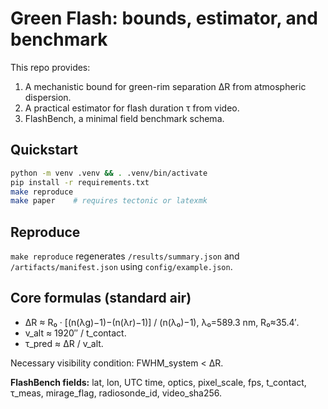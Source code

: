 # Green Flash: bounds, estimator, and benchmark
This repo provides:
1) A mechanistic bound for green-rim separation ΔR from atmospheric dispersion.
2) A practical estimator for flash duration τ from video.
3) FlashBench, a minimal field benchmark schema.

## Quickstart
```bash
python -m venv .venv && . .venv/bin/activate
pip install -r requirements.txt
make reproduce
make paper    # requires tectonic or latexmk
```

## Reproduce
`make reproduce` regenerates `/results/summary.json` and `/artifacts/manifest.json` using `config/example.json`.

## Core formulas (standard air)
- ΔR ≈ R₀ · [(n(λg)−1)−(n(λr)−1)] / (n(λ₀)−1), λ₀=589.3 nm, R₀≈35.4′.
- v_alt ≈ 1920″ / t_contact.
- τ_pred ≈ ΔR / v_alt.

Necessary visibility condition: FWHM_system < ΔR.

**FlashBench fields:** lat, lon, UTC time, optics, pixel_scale, fps, t_contact, τ_meas, mirage_flag, radiosonde_id, video_sha256.
